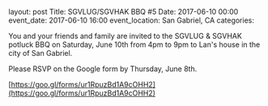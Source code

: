 layout: post
Title: SGVLUG/SGVHAK BBQ #5
Date: 2017-06-10 00:00
event_date: 2017-06-10 16:00
event_location: San Gabriel, CA
categories: 

You and your friends and family are invited to the SGVLUG & SGVHAK potluck BBQ on Saturday, June 10th from 4pm to 9pm to Lan's house in the city of San Gabriel. 

Please RSVP on the Google form by Thursday, June 8th.

[https://goo.gl/forms/ur1RpuzBd1A9cOHH2](https://goo.gl/forms/ur1RpuzBd1A9cOHH2)

